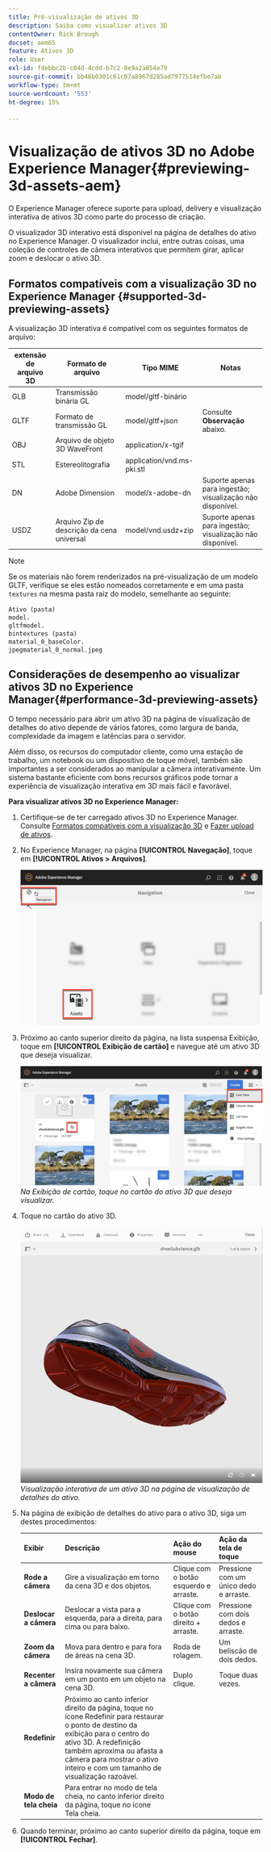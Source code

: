 ```yaml
---
title: Pré-visualização de ativos 3D
description: Saiba como visualizar ativos 3D
contentOwner: Rick Brough
docset: aem65
feature: Ativos 3D
role: User
exl-id: fdebbc2b-c04d-4cdd-b7c2-8e9a2a854e79
source-git-commit: bb46b0301c61c07a8967d285ad7977514efbe7ab
workflow-type: tm+mt
source-wordcount: '553'
ht-degree: 15%

---
```


# Visualização de ativos 3D no Adobe Experience Manager{#previewing-3d-assets-aem}

O Experience Manager oferece suporte para upload, delivery e visualização interativa de ativos 3D como parte do processo de criação.

O visualizador 3D interativo está disponível na página de detalhes do ativo no Experience Manager. O visualizador inclui, entre outras coisas, uma coleção de controles de câmera interativos que permitem girar, aplicar zoom e deslocar o ativo 3D.

<!-- See also [Working with 3D assets in Dynamic Media](/help/assets/assets-3d.md). -->

## Formatos compatíveis com a visualização 3D no Experience Manager {#supported-3d-previewing-assets}

A visualização 3D interativa é compatível com os seguintes formatos de arquivo:

| extensão de arquivo 3D | Formato de arquivo | Tipo MIME | Notas |
|---|---|---|---|
| GLB | Transmissão binária GL | model/gltf-binário |  |
| GLTF | Formato de transmissão GL | model/gltf+json | Consulte **Observação** abaixo. |
| OBJ | Arquivo de objeto 3D WaveFront | application/x-tgif |  |
| STL | Estereolitografia | application/vnd.ms-pki.stl |  |
| DN | Adobe Dimension | model/x-adobe-dn | Suporte apenas para ingestão; visualização não disponível. |
| USDZ | Arquivo Zip de descrição da cena universal | model/vnd.usdz+zip | Suporte apenas para ingestão; visualização não disponível. |

>[!NOTE]
>
>Se os materiais não forem renderizados na pré-visualização de um modelo GLTF, verifique se eles estão nomeados corretamente e em uma pasta `textures` na mesma pasta raiz do modelo, semelhante ao seguinte:

    Ativo (pasta)
    model.
    gltfmodel.
    bintextures (pasta)
    material_0_baseColor.
    jpegmaterial_0_normal.jpeg

## Considerações de desempenho ao visualizar ativos 3D no Experience Manager{#performance-3d-previewing-assets}

O tempo necessário para abrir um ativo 3D na página de visualização de detalhes do ativo depende de vários fatores, como largura de banda, complexidade da imagem e latências para o servidor.

Além disso, os recursos do computador cliente, como uma estação de trabalho, um notebook ou um dispositivo de toque móvel, também são importantes a ser considerados ao manipular a câmera interativamente. Um sistema bastante eficiente com bons recursos gráficos pode tornar a experiência de visualização interativa em 3D mais fácil e favorável.

**Para visualizar ativos 3D no Experience Manager:**

1. Certifique-se de ter carregado ativos 3D no Experience Manager.
Consulte [Formatos compatíveis com a visualização 3D](#supported-3d-previewing-assets) e [Fazer upload de ativos](/help/assets/manage-assets.md#uploading-assets).
1. No Experience Manager, na página **[!UICONTROL Navegação]**, toque em **[!UICONTROL Ativos > Arquivos]**.

   ![Página de navegação](/help/assets/assets-dm/navigation-assets.png)

1. Próximo ao canto superior direito da página, na lista suspensa Exibição, toque em **[!UICONTROL Exibição de cartão]** e navegue até um ativo 3D que deseja visualizar.

   ![Seleção de cartão 3D](/help/assets/assets-dm/3d-card-select.png)
   _Na Exibição de cartão, toque no cartão do ativo 3D que deseja visualizar._

1. Toque no cartão do ativo 3D.

   ![Visualização 3D interativa](/help/assets/assets-dm/3d-preview.png)
   _Visualização interativa de um ativo 3D na página de visualização de detalhes do ativo._
1. Na página de exibição de detalhes do ativo para o ativo 3D, siga um destes procedimentos:

   | Exibir | Descrição | Ação do mouse | Ação da tela de toque |
   | --- | --- | --- | --- |
   | **Rode a câmera** | Gire a visualização em torno da cena 3D e dos objetos. | Clique com o botão esquerdo e arraste. | Pressione com um único dedo e arraste. |
   | **Deslocar a câmera** | Deslocar a vista para a esquerda, para a direita, para cima ou para baixo. | Clique com o botão direito + arraste. | Pressione com dois dedos e arraste. |
   | **Zoom da câmera** | Mova para dentro e para fora de áreas na cena 3D. | Roda de rolagem. | Um beliscão de dois dedos. |
   | **Recenter a câmera** | Insira novamente sua câmera em um ponto em um objeto na cena 3D. | Duplo clique. | Toque duas vezes. |
   | **Redefinir** | Próximo ao canto inferior direito da página, toque no ícone Redefinir para restaurar o ponto de destino da exibição para o centro do ativo 3D. A redefinição também aproxima ou afasta a câmera para mostrar o ativo inteiro e com um tamanho de visualização razoável. |  |  |
   | **Modo de tela cheia** | Para entrar no modo de tela cheia, no canto inferior direito da página, toque no ícone Tela cheia. |  |  |

1. Quando terminar, próximo ao canto superior direito da página, toque em **[!UICONTROL Fechar]**.
